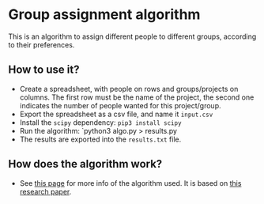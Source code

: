 # Group assignment algorithm

This is an algorithm to assign different people to different groups,
according to their preferences.

## How to use it?

* Create a spreadsheet, with people on rows and groups/projects on columns.
    The first row must be the name of the project, the second one indicates
    the number of people wanted for this project/group.
* Export the spreadsheet as a csv file, and name it `input.csv`
* Install the `scipy` dependency: `pip3 install scipy`
* Run the algorithm: `python3 algo.py > results.py
* The results are exported into the `results.txt` file.

## How does the algorithm work?

* See [this page](https://docs.scipy.org/doc/scipy/reference/generated/scipy.optimize.linear_sum_assignment.html) for more info of the algorithm used. It is based on [this research paper](https://ieeexplore.ieee.org/document/7738348).